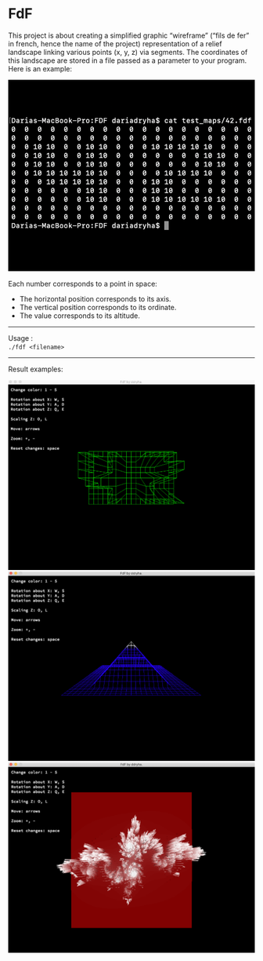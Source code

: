 # FdF

This project is about creating a simplified graphic “wireframe” (“fils de fer” in french, hence the name of the project) representation of a relief landscape linking various points (x, y, z) via segments. The coordinates of this landscape are stored in a file passed as a parameter to your program. Here is an example:



![example_map](/images/00_example_map.png)



Each number corresponds to a point in space: <br>
* The horizontal position corresponds to its axis. <br>
* The vertical position corresponds to its ordinate. <br>
* The value corresponds to its altitude. <br>



***
Usage :<br>
`./fdf <filename>`



***
Result examples:



![example_map](/images/01_42_map.png)
 <br>
![example_map](/images/02_pyramide_map.png)
 <br>
![example_map](/images/03_julia_map.png)
